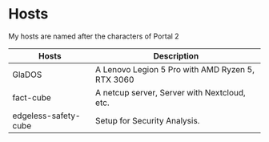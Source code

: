 # Hosts

My hosts are named after the characters of Portal 2

| Hosts  | Description |
| -----  | ----------- |
| GlaDOS | A Lenovo Legion 5 Pro with AMD Ryzen 5, RTX 3060 |
| fact-cube | A netcup server, Server with Nextcloud, etc. |
| edgeless-safety-cube | Setup for Security Analysis. |
